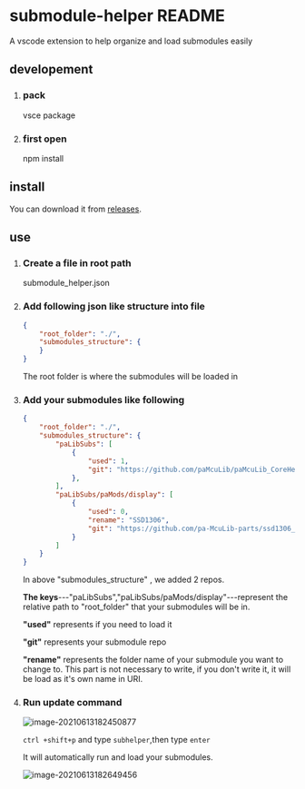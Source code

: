 # submodule-helper README

A vscode extension to help organize and load submodules easily

## developement

1. ### pack

   vsce package

2. ### first open

   npm install

## install

You can download it from [releases](https://github.com/ActivePeter/SubmoduleHelper-vscode/releases/tag/0.06).

## use

1. ### Create a file in root path 

   submodule_helper.json

2. ### Add following json like structure into file

   ```json
   {
       "root_folder": "./",
       "submodules_structure": {
       }
   }
   ```

   The root folder is where the submodules will be loaded in

3. ### Add your submodules like following

   ```json
   {
       "root_folder": "./",
       "submodules_structure": {
           "paLibSubs": [
               {
                   "used": 1,
                   "git": "https://github.com/paMcuLib/paMcuLib_CoreHeads.git"
               },
           ],
           "paLibSubs/paMods/display": [
               {
                   "used": 0,
                   "rename": "SSD1306",
                   "git": "https://github.com/pa-McuLib-parts/ssd1306_pa_CommonLib.git"
               }
           ]
       }
   }
   ```

   In above "submodules_structure" , we added 2 repos.

   **The keys**---"paLibSubs","paLibSubs/paMods/display"---represent the relative path to "root_folder" that your submodules will be in.

   **"used"**   represents if you need to load it

   **"git"**   represents your submodule repo

   **"rename"**   represents the folder name of your submodule you want to change to. This part is not necessary to write, if you don't write it, it will be load as it's own name in URI.

4. ### Run update command

   ![image-20210613182450877](https://hanbaoaaa.xyz/tuchuang/images/2021/06/13/image-20210613182450877.png)

   `ctrl +shift+p`  and type `subhelper`,then type `enter`

   It will automatically run and load your submodules.

   ![image-20210613182649456](https://hanbaoaaa.xyz/tuchuang/images/2021/06/13/image-20210613182649456.png)


